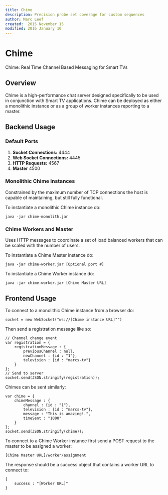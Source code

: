 ```yaml
---
title: Chime
description: Precision probe set coverage for custom sequences
author: Marc Leef
created:  2015 November 15
modified: 2016 January 10
---
```


# Chime
Chime: Real Time Channel Based Messaging for Smart TVs

## Overview
Chime is a high-performance chat server designed specifically to be used in conjunction with Smart TV applications. Chime can be deployed as either a monolithic instance or as a group of worker instances reporting to a master.


## Backend Usage

### Default Ports
1. **Socket Connections:**
	4444
2. **Web Socket Connections:**
	4445
3. **HTTP Requests:**
	4567
4. **Master**
	4500

### Monolithic Chime Instances

Constrained by the maximum number of TCP connections the host is capable of maintaining, but still fully functional.

To instantiate a monolithic Chime instance do:

```
java -jar chime-monolith.jar
```

### Chime Workers and Master

Uses HTTP messages to coordinate a set of load balanced workers that can be scaled with the number of users.

To instantiate a Chime Master instance do:

```
java -jar chime-worker.jar [Optional port #]
```

To instantiate a Chime Worker instance do:

```
java -jar chime-worker.jar [Chime Master URL]
```

## Frontend Usage

To connect to a monolithic Chime instance from a browser do:

```
socket = new WebSocket("ws://[Chime instance URL]"")
```

Then send a registration message like so:

```
// Channel change event
var registration = {
    registrationMessage : {
        previousChannel : null,
        newChannel : {id : "1"},
        television : {id : "marcs-tv"}
    }
};
// Send to server
socket.send(JSON.stringify(registration));
```

Chimes can be sent similarly:
```
var chime = {
    chimeMessage : {
        channel : {id : "1"},
        television : {id : "marcs-tv"},
        message : "This is amazing!.",
        timeSent : "1000"
    }
};
socket.send(JSON.stringify(chime));
```

To connect to a Chime Worker instance first send a POST request to the master to be assigned a worker:
```
[Chime Master URL]/worker/assignment
```

The response should be a success object that contains a worker URL to connect to:
```
{
    success : "[Worker URL]"
}
```

